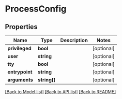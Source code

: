 # ProcessConfig

## Properties
Name | Type | Description | Notes
------------ | ------------- | ------------- | -------------
**privileged** | **bool** |  | [optional] 
**user** | **string** |  | [optional] 
**tty** | **bool** |  | [optional] 
**entrypoint** | **string** |  | [optional] 
**arguments** | **string[]** |  | [optional] 

[[Back to Model list]](../../README.md#documentation-for-models) [[Back to API list]](../../README.md#documentation-for-api-endpoints) [[Back to README]](../../README.md)

